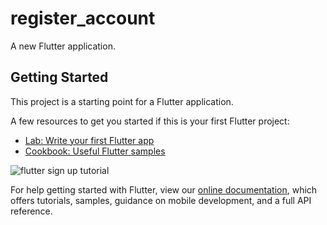 # register_account

A new Flutter application.

## Getting Started

This project is a starting point for a Flutter application.

A few resources to get you started if this is your first Flutter project:

- [Lab: Write your first Flutter app](https://flutter.dev/docs/get-started/codelab)
- [Cookbook: Useful Flutter samples](https://flutter.dev/docs/cookbook)

![flutter sign up tutorial](https://user-images.githubusercontent.com/33802741/66099852-f39b4980-e5c1-11e9-8369-2c10bef28f33.png)

For help getting started with Flutter, view our
[online documentation](https://flutter.dev/docs), which offers tutorials,
samples, guidance on mobile development, and a full API reference.
